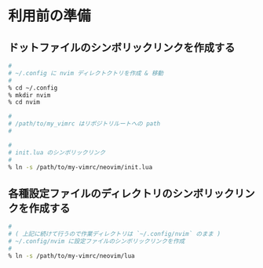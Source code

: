 # 利用前の準備
## ドットファイルのシンボリックリンクを作成する

```bash
#
# ~/.config に nvim ディレクトクトリを作成 & 移動
#
% cd ~/.config
% mkdir nvim
% cd nvim

#
# /path/to/my_vimrc はリポジトリルートへの path
#

#
# init.lua のシンボリックリンク
#
% ln -s /path/to/my-vimrc/neovim/init.lua
```

## 各種設定ファイルのディレクトリのシンボリックリンクを作成する

```bash
#
# ( 上記に続けて行うので作業ディレクトリは `~/.config/nvim` のまま )
# ~/.config/nvim に設定ファイルのシンボリックリンクを作成
#
% ln -s /path/to/my-vimrc/neovim/lua
```
